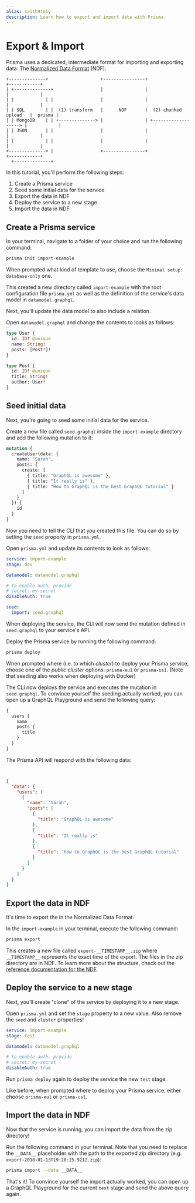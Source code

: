 ```yaml
---
alias: caith9teiy
description: Learn how to export and import data with Prisma.
---
```


# Export & Import

Prisma uses a dedicated, intermediate format for importing and exporting data: The [Normalized Data Format](!alias-teroo5uxih) (NDF).

```
+--------------+                    +----------------+                       +------------+
| +--------------+                  |                |                       |            |
| |            | |                  |                |                       |            |
| | SQL        | |  (1) transform   |      NDF       |  (2) chunked upload   |  prisma |
| | MongoDB    | | +--------------> |                | +-------------------> |            |
| | JSON       | |                  |                |                       |            |
| |            | |                  |                |                       |            |
+--------------+ |                  +----------------+                       +------------+
  +--------------+
```

In this tutorial, you'll perform the following steps:

1. Create a Prisma service
1. Seed some initial data for the service
1. Export the data in NDF
1. Deploy the service to a new stage
1. Import the data in NDF

## Create a Prisma service

<Instruction>

In your terminal, navigate to a folder of your choice and run the following command:

```sh
prisma init import-example
```

</Instruction>

<Instruction>

When prompted what kind of template to use, choose the `Minimal setup: database-only` one.

</Instruction>

This created a new directory called `import-example` with the root configuration file `prisma.yml` as well as the definition of the service's data model in `datamodel.graphql`.

Next, you'll update the data model to also include a relation.

<Instruction>

Open `datamodel.graphql` and change the contents to looks as follows:

```graphql
type User {
  id: ID! @unique
  name: String!
  posts: [Post!]!
}

type Post {
  id: ID! @unique
  title: String!
  author: User!
}
```

## Seed initial data

Next, you're going to seed some initial data for the service.

<Instruction>

Create a new file called `seed.graphql` inside the `import-example` directory and add the following mutation to it:

```graphql
mutation {
  createUser(data: {
    name: "Sarah",
    posts: {
      create: [
        { title: "GraphQL is awesome" },
        { title: "It really is" },
        { title: "How to GraphQL is the best GraphQL tutorial" }
      ]
    }
  }) {
    id
  }
}
```

</Instruction>

Now you need to tell the CLI that you created this file. You can do so by setting the `seed` property in `prisma.yml`.

<Instruction>

Open `prisma.yml` and update its contents to look as follows:

```yml
service: import-example
stage: dev

datamodel: datamodel.graphql

# to enable auth, provide
# secret: my-secret
disableAuth: true

seed:
  import: seed.graphql
```

</Instruction>

When deploying the service, the CLI will now send the mutation defined in `seed.graphql` to your service's API.

<Instruction>

Deploy the Prisma service by running the following command:

```sh
prisma deploy
```

</Instruction>

<Instruction>

When prompted where (i.e. to which _cluster_) to deploy your Prisma service, choose one of the _public cluster_ options: `prisma-eu1` or `prisma-us1`. (Note that seeding also works when deploying with Docker)

</Instruction>

The CLI now deploys the service and executes the mutation in `seed.graphql`. To convince yourself the seeding actually worked, you can open up a GraphQL Playground and send the following query:

```graphql
{
  users {
    name
    posts {
      title
    }
  }
}
```

The Prisma API will respond with the following data:

```json


{
  "data": {
    "users": [
      {
        "name": "Sarah",
        "posts": [
          {
            "title": "GraphQL is awesome"
          },
          {
            "title": "It really is"
          },
          {
            "title": "How to GraphQL is the best GraphQL tutorial"
          }
        ]
      }
    ]
  }
}
```

## Export the data in NDF

It's time to export the in the Normalized Data Format.

<Instruction>

In the `import-example` in your terminal, execute the following command:

```sh
prisma export
```

</Instruction>

This creates a new file called `export-__TIMESTAMP__.zip` where `__TIMESTAMP__` represents the exact time of the export. The files in the zip directory are in NDF. To learn more about the structure, check out the [reference documentation for the NDF](!alias-teroo5uxih).

## Deploy the service to a new stage

Next, you'll create "clone" of the service by deploying it to a new stage.

<Instruction>

Open `prisma.yml` and set the `stage` property to a new value. Also remove the `seed` and `cluster` properties!

```yml
service: import-example
stage: test

datamodel: datamodel.graphql

# to enable auth, provide
# secret: my-secret
disableAuth: true
```

</Instruction>

<Instruction>

Run `prisma deploy` again to deploy the service the new `test` stage.

</Instruction>

<Instruction>

Like before, when prompted where to deploy your Prisma service, either choose `prisma-eu1` or `prisma-us1`.

</Instruction>

## Import the data in NDF

Now that the service is running, you can import the data from the zip directory!

<Instruction>

Run the following command in your terminal. Note that you need to replace the `__DATA__` placeholder with the path to the exported zip directory (e.g. `export-2018-01-13T19:28:25.921Z.zip`):

```sh
prisma import --data __DATA__
```

</Instruction>

That's it! To convince yourself the import actually worked, you can open up a GraphQL Playground for the current `test` stage and send the above query again.

